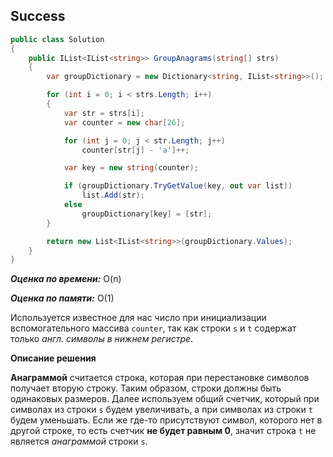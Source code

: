## Success

```csharp
public class Solution
{
    public IList<IList<string>> GroupAnagrams(string[] strs)
    {
        var groupDictionary = new Dictionary<string, IList<string>>();

        for (int i = 0; i < strs.Length; i++)
        {
            var str = strs[i];
            var counter = new char[26];

            for (int j = 0; j < str.Length; j++)
                counter[str[j] - 'a']++;

            var key = new string(counter);

            if (groupDictionary.TryGetValue(key, out var list))
                list.Add(str);
            else
                groupDictionary[key] = [str];
        }

        return new List<IList<string>>(groupDictionary.Values);
    }
}
```

***Оценка по времени:*** O(n)

***Оценка по памяти:*** O(1)

Используется известное для нас число при инициализации вспомогательного массива `counter`, так как строки `s` и `t` содержат только *англ. символы в нижнем регистре*.

**Описание решения**

**Анаграммой** считается строка, которая при перестановке символов получает вторую строку. Таким образом, строки должны быть одинаковых размеров. Далее используем общий счетчик, который при символах из строки `s` будем увеличивать, а при символах из строки `t` будем уменьшать. Если же где-то присутствуют символ, которого нет в другой строке, то есть счетчик **не будет равным 0**, значит строка `t` не является *анаграммой* строки `s`.